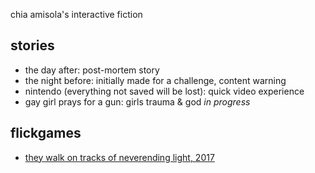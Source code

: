 chia amisola's interactive fiction

## stories

* the day after: post-mortem story
* the night before: initially made for a challenge, content warning
* nintendo (everything not saved will be lost): quick video experience
* gay girl prays for a gun: girls trauma & god _in progress_

## flickgames
* [they walk on tracks of neverending light, 2017](https://www.flickgame.org/flickuplay.html?p=5eba77c9bca8e93bcbb2f2aa6040a145)

